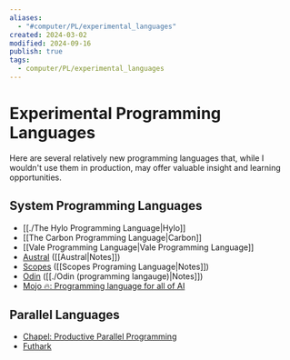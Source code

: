 ```yaml
---
aliases:
  - "#computer/PL/experimental_languages"
created: 2024-03-02
modified: 2024-09-16
publish: true
tags:
  - computer/PL/experimental_languages
---
```

# Experimental Programming Languages

Here are several relatively new programming languages that, while I wouldn't use them in production, may offer valuable insight and learning opportunities.
## System Programming Languages
- [[./The Hylo Programming Language|Hylo]]
- [[The Carbon Programming Language|Carbon]]
- [[Vale Programming Language|Vale Programming Language]]
- [Austral](https://github.com/austral/austral) ([[Austral|Notes]])
- [Scopes](https://sr.ht/~duangle/scopes/) ([[Scopes Programing Language|Notes]])
- [Odin](https://odin-lang.org/) ([[./Odin (programming langauge)|Notes]])
- [Mojo 🔥: Programming language for all of AI](https://www.modular.com/max/mojo)

## Parallel Languages
- [Chapel: Productive Parallel Programming](https://chapel-lang.org/)
- [Futhark](https://futhark-lang.org/)